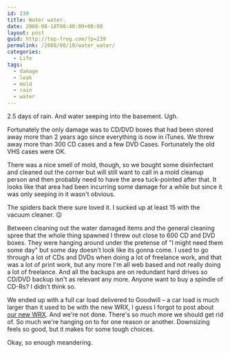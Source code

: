 ```yaml
---
id: 239
title: Water water.
date: 2008-08-18T08:48:00+00:00
layout: post
guid: http://top-frog.com/?p=239
permalink: /2008/08/18/water_water/
categories:
  - Life
tags:
  - damage
  - leak
  - mold
  - rain
  - water
---
```

2.5 days of rain. And water seeping into the basement. Ugh.

Fortunately the only damage was to CD/DVD boxes that had been stored away more than 2 years ago since everything is now in iTunes. We threw away more than 300 CD cases and a few DVD Cases. Fortunately the old VHS cases were OK.

There was a nice smell of mold, though, so we bought some disinfectant and cleaned out the corner but will still want to call in a mold cleanup person and then probably need to have the area tuck-pointed after that. It looks like that area had been incurring some damage for a while but since it was only seeping in it wasn't obvious. 

The spiders back there sure loved it. I sucked up at least 15 with the vacuum cleaner. 😉

Between cleaning out the water damaged items and the general cleaning spree that the whole thing spawned I threw out close to 600 CD and DVD boxes. They were hanging around under the pretense of "I might need them some day" but some day doesn't look like its gonna come. I used to go through a lot of CDs and DVDs when doing a lot of freelance work, and that was a lot of print work, but any more I'm all web based and not really doing a lot of freelance. And all the backups are on redundant hard drives so CD/DVD backup isn't as relevant any more. Anyone want to buy a spindle of CD-Rs? I didn't think so.

We ended up with a full car load delivered to Goodwill – a car load is much larger than it used to be with the new WRX, I guess I forgot to post about [our new WRX](http://flickr.com/photos/tehgipster/2665396906/). And we're not done. There's so much more we should get rid of. So much we're hanging on to for one reason or another. Downsizing feels so good, but it makes for some tough choices.

Okay, so enough meandering.